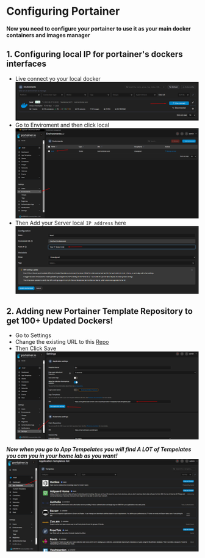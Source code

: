 # Configuring Portainer
#### Now you need to configure your portainer to use it as your main docker containers and images manager

## 1. Configuring local IP for portainer's dockers interfaces
- Live connect yo your local docker
![Alt text](Images/image-10.png)
- Go to Enviroment and then click local
![Alt text](Images/image-11.png)
- Then Add your Server local `IP address` here
![Alt text](Images/image-12.png)

## 2. Adding new Portainer Template Repository to get 100+ Updated Dockers!
- Go to Settings
- Change the existing URL to this [Repo](https://raw.githubusercontent.com/Lissy93/portainer-templates/main/templates.json)
- Then Click Save
![Alt text](Images/image-13.png)

***Now when you go to App Tempelates you will find A LOT of Tempelates you can you in your home lab as you want!***
![Alt text](Images/image-14.png)
